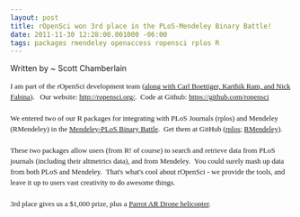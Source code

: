 ```yaml
--- 
layout: post
title: rOpenSci won 3rd place in the PLoS-Mendeley Binary Battle!
date: 2011-11-30 12:28:00.001000 -06:00
tags: packages rmendeley openaccess ropensci rplos R
---
```


Written by ~ Scott Chamberlain
<br /><div style="font-family: Georgia, 'Times New Roman', 'Bitstream Charter', Times, serif; font-size: 13px; line-height: 19px;">I am part of the rOpenSci development team (<a href="http://ropensci.org/developers/" target="_blank">along with Carl Boettiger, Karthik Ram, and Nick Fabina</a>). &nbsp; Our website: <a href="http://ropensci.org/">http://ropensci.org/</a>. &nbsp;Code at Github:&nbsp;<a href="https://github.com/ropensci">https://github.com/ropensci</a></div><div style="font-family: Georgia, 'Times New Roman', 'Bitstream Charter', Times, serif; font-size: 13px; line-height: 19px;"><br /></div><div style="font-family: Georgia, 'Times New Roman', 'Bitstream Charter', Times, serif; font-size: 13px; line-height: 19px;">We entered two of our R packages for integrating with PLoS Journals (rplos) and Mendeley (RMendeley) in the&nbsp;<a data-mce-href="http://dev.mendeley.com/api-binary-battle" href="http://dev.mendeley.com/api-binary-battle" target="_blank">Mendeley-PLoS Binary Battle</a>. &nbsp;Get them at GitHub (<a data-mce-href="https://github.com/ropensci/rplos" href="https://github.com/ropensci/rplos" target="_blank">rplos</a>;&nbsp;<a data-mce-href="https://github.com/ropensci/RMendeley" href="https://github.com/ropensci/RMendeley" target="_blank">RMendeley</a>).</div><div style="font-family: Georgia, 'Times New Roman', 'Bitstream Charter', Times, serif; font-size: 13px; line-height: 19px;"><br /></div><div style="font-family: Georgia, 'Times New Roman', 'Bitstream Charter', Times, serif; font-size: 13px; line-height: 19px;">These two packages allow users (from R! of course) to search and retrieve data from PLoS journals (including their altmetrics data), and from Mendeley. &nbsp;You could surely mash up data from both PLoS and Mendeley. &nbsp;That's what's cool about rOpenSci - we provide the tools, and leave it up to users vast creativity to do awesome things.</div><div style="font-family: Georgia, 'Times New Roman', 'Bitstream Charter', Times, serif; font-size: 13px; line-height: 19px;"><br /></div><div style="font-family: Georgia, 'Times New Roman', 'Bitstream Charter', Times, serif; font-size: 13px; line-height: 19px;">3rd place gives us a $1,000 prize, plus a&nbsp;<a data-mce-href="http://ardrone.parrot.com/parrot-ar-drone/uk/" href="http://ardrone.parrot.com/parrot-ar-drone/uk/" target="_blank">Parrot AR Drone helicopter</a>.</div>
